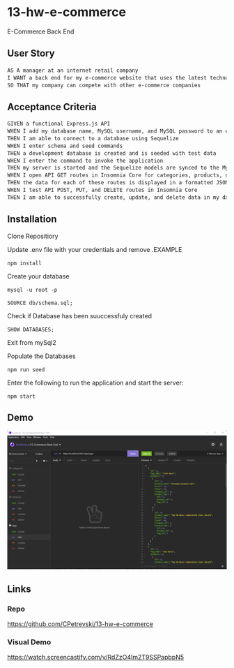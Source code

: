 # 13-hw-e-commerce
E-Commerce Back End

## User Story

```md
AS A manager at an internet retail company
I WANT a back end for my e-commerce website that uses the latest technologies
SO THAT my company can compete with other e-commerce companies
```

## Acceptance Criteria

```md
GIVEN a functional Express.js API
WHEN I add my database name, MySQL username, and MySQL password to an environment variable file
THEN I am able to connect to a database using Sequelize
WHEN I enter schema and seed commands
THEN a development database is created and is seeded with test data
WHEN I enter the command to invoke the application
THEN my server is started and the Sequelize models are synced to the MySQL database
WHEN I open API GET routes in Insomnia Core for categories, products, or tags
THEN the data for each of these routes is displayed in a formatted JSON
WHEN I test API POST, PUT, and DELETE routes in Insomnia Core
THEN I am able to successfully create, update, and delete data in my database
```

## Installation

Clone Repositiory

Update .env file with your credentials and remove .EXAMPLE 

```
npm install
```

Create your database

```
mysql -u root -p
``` 

```
SOURCE db/schema.sql;
```

Check if Database has been suuccessfuly created

```
SHOW DATABASES;
```

Exit from mySql2


Populate the Databases

```
npm run seed
```

Enter the following to run the application and start the server:

```
npm start
```

## Demo

<img src="./assets/img/demo.png">

## Links

### Repo

https://github.com/CPetrevski/13-hw-e-commerce

### Visual Demo

https://watch.screencastify.com/v/RdZzO4Im2T9SSPapbpN5